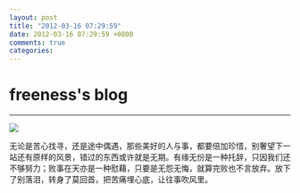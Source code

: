 ```yaml
---
layout: post
title: "2012-03-16 07:29:59"
date: 2012-03-16 07:29:59 +0800
comments: true
categories: 
---
```


# freeness's blog

----------

![](http://okqmqrbgo.bkt.clouddn.com/201203160729591.jpg)

>
无论是苦心找寻，还是途中偶遇，那些美好的人与事，都要倍加珍惜，别奢望下一站还有原样的风景，错过的东西或许就是无期。有缘无份是一种托辞，只因我们还不够努力；败事在天亦是一种慰藉，只要是无怨无悔，就算完败也不言放弃。放下了别落泪，转身了莫回首，把苦痛埋心底，让往事吹风里。